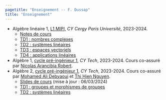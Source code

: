 ```yaml
---
pagetitle: "Enseignement -- F. Dussap"
title: "Enseignement"
---
```


-   Algèbre linéaire 1, [L1 MIPI](https://www.cyu.fr/formation/trouver-sa-formation/catalogue-des-formations/portail-dentree-en-l1-mipi-portail-mathematique-informatique-physique-ingenierie), *CY Cergy Paris Université*, 2023-2024.
    -   [Notes de cours](../Files/Algebre_lineaire_1/cours_alg_lin_1.pdf)
    -   [TD1 : nombres complexes](../Files/Algebre_lineaire_1/TD1.pdf)
    -   [TD2 : systèmes linéaires](../Files/Algebre_lineaire_1/TD2.pdf)
    -   [TD3 : espaces vectoriels](../Files/Algebre_lineaire_1/TD3.pdf)
    -   [TD4 : applications linéaires](../Files/Algebre_lineaire_1/TD4.pdf)
-   Algèbre 1, [cycle pré-ingénieur 1](https://cytech.cyu.fr/formations-cy-tech/cycle-pre-ingenieur-prepa), *CY Tech*, 2023-2024. Cours co-assuré par [Nicolas Arancibia Robert](https://sites.google.com/site/nicolasarancibiarobert/).
-   Algèbre 2, [cycle pré-ingénieur 1](https://cytech.cyu.fr/formations-cy-tech/cycle-pre-ingenieur-prepa), *CY Tech*, 2023-2024. Cours co-assuré par [Mohamed Ali Debyaoui](https://sites.google.com/view/madebyaoui/accueil) et [Thi Hien Nguyen](https://sites.google.com/view/thihiennguyen/accueil).
    -   [Slides de cours](../Files/Algebre_2/CM_alg_2.pdf) (mise à jour : 06/03/2024)
    -   [TD1 : groupes et morphismes de groupes](../Files/Algebre_2/TD1.pdf)
    -   [TD2 : systèmes linéaires](../Files/Algebre_2/TD2.pdf)
